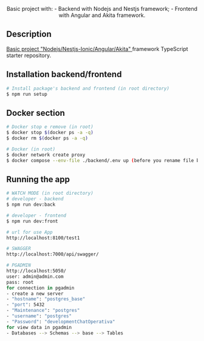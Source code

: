 <p align="center">
  Basic project with: 
  - Backend with Nodejs and Nestjs framework;
  - Frontend with Angular and Akita framework.
</p>

## Description

[Basic project "Nodejs/Nestjs-Ionic/Angular/Akita" ](https://github.com/FrankRex69/NodeNestjs-AngularAkita) framework TypeScript starter repository.

## Installation backend/frontend

```bash
# Install package's backend and frontend (in root directory)
$ npm run setup
```

## Docker section
```bash
# Docker stop e remove (in root)
$ docker stop $(docker ps -a -q)
$ docker rm $(docker ps -a -q)

# Docker (in root)
$ docker network create proxy
$ docker compose --env-file ./backend/.env up (before you rename file backend/.env.example like backend/.env)
```
## Running the app
```bash
# WATCH MODE (in root directory)
# developer - backend
$ npm run dev:back

# developer - frontend
$ npm run dev:front
```
```bash
# url for use App
http://localhost:8100/test1

# SWAGGER
http://localhost:7000/api/swagger/

# PGADMIN
http://localhost:5050/
user: admin@admin.com
pass: root
for connection in pgadmin
- create a new server
- "hostname": "postgres_base"
- "port": 5432
- "Maintenance": "postgres"
- "username": "postgres"
- "Password": "developmentChatOperativa"
for view data in pgadmin
- Databases --> Schemas --> base --> Tables
```